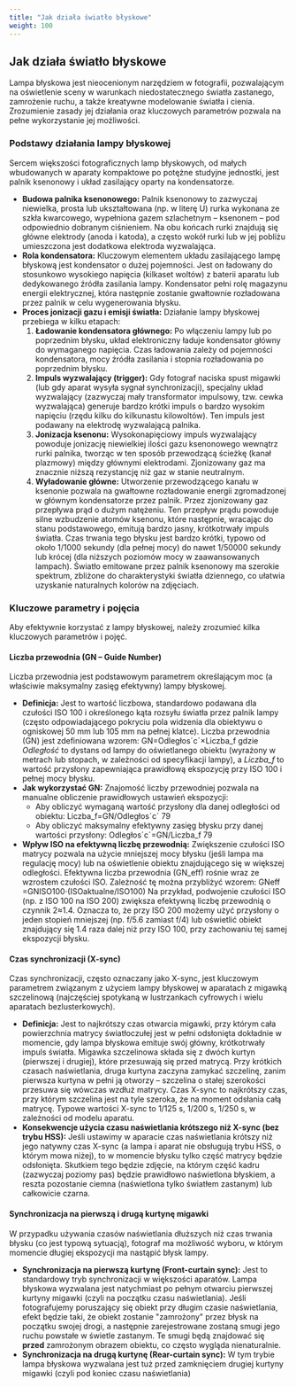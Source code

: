```yaml
---
title: "Jak działa światło błyskowe"
weight: 100
---
```


## Jak działa światło błyskowe

Lampa błyskowa jest nieocenionym narzędziem w fotografii, pozwalającym na oświetlenie sceny w warunkach niedostatecznego światła zastanego, zamrożenie ruchu, a także kreatywne modelowanie światła i cienia. Zrozumienie zasady jej działania oraz kluczowych parametrów pozwala na pełne wykorzystanie jej możliwości.

### Podstawy działania lampy błyskowej

Sercem większości fotograficznych lamp błyskowych, od małych wbudowanych w aparaty kompaktowe po potężne studyjne jednostki, jest palnik ksenonowy i układ zasilający oparty na kondensatorze.

* **Budowa palnika ksenonowego:** Palnik ksenonowy to zazwyczaj niewielka, prosta lub ukształtowana (np. w literę U) rurka wykonana ze szkła kwarcowego, wypełniona gazem szlachetnym – ksenonem – pod odpowiednio dobranym ciśnieniem. Na obu końcach rurki znajdują się główne elektrody (anoda i katoda), a często wokół rurki lub w jej pobliżu umieszczona jest dodatkowa elektroda wyzwalająca.  
* **Rola kondensatora:** Kluczowym elementem układu zasilającego lampę błyskową jest kondensator o dużej pojemności. Jest on ładowany do stosunkowo wysokiego napięcia (kilkaset woltów) z baterii aparatu lub dedykowanego źródła zasilania lampy. Kondensator pełni rolę magazynu energii elektrycznej, która następnie zostanie gwałtownie rozładowana przez palnik w celu wygenerowania błysku.  
* **Proces jonizacji gazu i emisji światła:** Działanie lampy błyskowej przebiega w kilku etapach:  
  1. **Ładowanie kondensatora głównego:** Po włączeniu lampy lub po poprzednim błysku, układ elektroniczny ładuje kondensator główny do wymaganego napięcia. Czas ładowania zależy od pojemności kondensatora, mocy źródła zasilania i stopnia rozładowania po poprzednim błysku.  
  2. **Impuls wyzwalający (trigger):** Gdy fotograf naciska spust migawki (lub gdy aparat wysyła sygnał synchronizacji), specjalny układ wyzwalający (zazwyczaj mały transformator impulsowy, tzw. cewka wyzwalająca) generuje bardzo krótki impuls o bardzo wysokim napięciu (rzędu kilku do kilkunastu kilowoltów). Ten impuls jest podawany na elektrodę wyzwalającą palnika.  
  3. **Jonizacja ksenonu:** Wysokonapięciowy impuls wyzwalający powoduje jonizację niewielkiej ilości gazu ksenonowego wewnątrz rurki palnika, tworząc w ten sposób przewodzącą ścieżkę (kanał plazmowy) między głównymi elektrodami. Zjonizowany gaz ma znacznie niższą rezystancję niż gaz w stanie neutralnym.  
  4. **Wyładowanie główne:** Utworzenie przewodzącego kanału w ksenonie pozwala na gwałtowne rozładowanie energii zgromadzonej w głównym kondensatorze przez palnik. Przez zjonizowany gaz przepływa prąd o dużym natężeniu. Ten przepływ prądu powoduje silne wzbudzenie atomów ksenonu, które następnie, wracając do stanu podstawowego, emitują bardzo jasny, krótkotrwały impuls światła. Czas trwania tego błysku jest bardzo krótki, typowo od około 1/1000 sekundy (dla pełnej mocy) do nawet 1/50000 sekundy lub krócej (dla niższych poziomów mocy w zaawansowanych lampach). Światło emitowane przez palnik ksenonowy ma szerokie spektrum, zbliżone do charakterystyki światła dziennego, co ułatwia uzyskanie naturalnych kolorów na zdjęciach.

### Kluczowe parametry i pojęcia

Aby efektywnie korzystać z lampy błyskowej, należy zrozumieć kilka kluczowych parametrów i pojęć.

#### Liczba przewodnia (GN – Guide Number)

Liczba przewodnia jest podstawowym parametrem określającym moc (a właściwie maksymalny zasięg efektywny) lampy błyskowej.

* **Definicja:** Jest to wartość liczbowa, standardowo podawana dla czułości ISO 100 i określonego kąta rozsyłu światła przez palnik lampy (często odpowiadającego pokryciu pola widzenia dla obiektywu o ogniskowej 50 mm lub 105 mm na pełnej klatce). Liczba przewodnia (GN) jest zdefiniowana wzorem: GN=Odległosˊcˊ×Liczba\_f gdzie *Odległość* to dystans od lampy do oświetlanego obiektu (wyrażony w metrach lub stopach, w zależności od specyfikacji lampy), a *Liczba\_f* to wartość przysłony zapewniająca prawidłową ekspozycję przy ISO 100 i pełnej mocy błysku.  
* **Jak wykorzystać GN:** Znajomość liczby przewodniej pozwala na manualne obliczenie prawidłowych ustawień ekspozycji:  
  * Aby obliczyć wymaganą wartość przysłony dla danej odległości od obiektu: Liczba\_f=GN/Odległosˊcˊ 79  
  * Aby obliczyć maksymalny efektywny zasięg błysku przy danej wartości przysłony: Odległosˊcˊ=GN/Liczba\_f 79  
* **Wpływ ISO na efektywną liczbę przewodnią:** Zwiększenie czułości ISO matrycy pozwala na użycie mniejszej mocy błysku (jeśli lampa ma regulację mocy) lub na oświetlenie obiektu znajdującego się w większej odległości. Efektywna liczba przewodnia (GN\_eff) rośnie wraz ze wzrostem czułości ISO. Zależność tę można przybliżyć wzorem: GNeff​=GNISO100​⋅(ISOaktualne​/ISO100​)​ Na przykład, podwojenie czułości ISO (np. z ISO 100 na ISO 200\) zwiększa efektywną liczbę przewodnią o czynnik 2​≈1.4. Oznacza to, że przy ISO 200 możemy użyć przysłony o jeden stopień mniejszej (np. f/5.6 zamiast f/4) lub oświetlić obiekt znajdujący się 1.4 raza dalej niż przy ISO 100, przy zachowaniu tej samej ekspozycji błysku.

#### Czas synchronizacji (X-sync)

Czas synchronizacji, często oznaczany jako X-sync, jest kluczowym parametrem związanym z użyciem lampy błyskowej w aparatach z migawką szczelinową (najczęściej spotykaną w lustrzankach cyfrowych i wielu aparatach bezlusterkowych).

* **Definicja:** Jest to najkrótszy czas otwarcia migawki, przy którym cała powierzchnia matrycy światłoczułej jest w pełni odsłonięta dokładnie w momencie, gdy lampa błyskowa emituje swój główny, krótkotrwały impuls światła. Migawka szczelinowa składa się z dwóch kurtyn (pierwszej i drugiej), które przesuwają się przed matrycą. Przy krótkich czasach naświetlania, druga kurtyna zaczyna zamykać szczelinę, zanim pierwsza kurtyna w pełni ją otworzy – szczelina o stałej szerokości przesuwa się wówczas wzdłuż matrycy. Czas X-sync to najkrótszy czas, przy którym szczelina jest na tyle szeroka, że na moment odsłania całą matrycę. Typowe wartości X-sync to 1/125 s, 1/200 s, 1/250 s, w zależności od modelu aparatu.  
* **Konsekwencje użycia czasu naświetlania krótszego niż X-sync (bez trybu HSS):** Jeśli ustawimy w aparacie czas naświetlania krótszy niż jego natywny czas X-sync (a lampa i aparat nie obsługują trybu HSS, o którym mowa niżej), to w momencie błysku tylko część matrycy będzie odsłonięta. Skutkiem tego będzie zdjęcie, na którym część kadru (zazwyczaj poziomy pas) będzie prawidłowo naświetlona błyskiem, a reszta pozostanie ciemna (naświetlona tylko światłem zastanym) lub całkowicie czarna.

#### Synchronizacja na pierwszą i drugą kurtynę migawki

W przypadku używania czasów naświetlania dłuższych niż czas trwania błysku (co jest typową sytuacją), fotograf ma możliwość wyboru, w którym momencie długiej ekspozycji ma nastąpić błysk lampy.

* **Synchronizacja na pierwszą kurtynę (Front-curtain sync):** Jest to standardowy tryb synchronizacji w większości aparatów. Lampa błyskowa wyzwalana jest natychmiast po pełnym otwarciu pierwszej kurtyny migawki (czyli na początku czasu naświetlania). Jeśli fotografujemy poruszający się obiekt przy długim czasie naświetlania, efekt będzie taki, że obiekt zostanie "zamrożony" przez błysk na początku swojej drogi, a następnie zarejestrowane zostaną smugi jego ruchu powstałe w świetle zastanym. Te smugi będą znajdować się **przed** zamrożonym obrazem obiektu, co często wygląda nienaturalnie.  
* **Synchronizacja na drugą kurtynę (Rear-curtain sync):** W tym trybie lampa błyskowa wyzwalana jest tuż przed zamknięciem drugiej kurtyny migawki (czyli pod koniec czasu naświetlania)